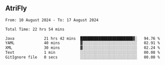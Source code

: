 ## AtriFly

<!--START_SECTION:waka-->

```txt
From: 10 August 2024 - To: 17 August 2024

Total Time: 22 hrs 54 mins

Java             21 hrs 42 mins  ███████████████████████▓░   94.76 %
YAML             40 mins         ▓░░░░░░░░░░░░░░░░░░░░░░░░   02.91 %
XML              30 mins         ▓░░░░░░░░░░░░░░░░░░░░░░░░   02.24 %
Text             1 min           ░░░░░░░░░░░░░░░░░░░░░░░░░   00.08 %
GitIgnore file   0 secs          ░░░░░░░░░░░░░░░░░░░░░░░░░   00.00 %
```

<!--END_SECTION:waka-->

